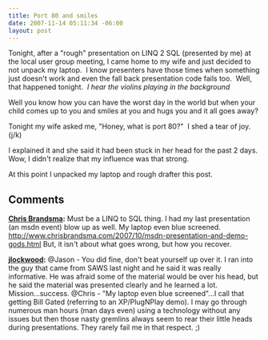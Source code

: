 ```yaml
---
title: Port 80 and smiles
date: 2007-11-14 05:11:34 -06:00
layout: post
---
```


Tonight, after a "rough" presentation on LINQ 2 SQL (presented by me) at the local user group meeting, I came home to my wife and just decided to not unpack my laptop.  I know presenters have those times when something just doesn't work and even the fall back presentation code fails too.  Well, that happened tonight.  *I hear the violins playing in the background*

Well you know how you can have the worst day in the world but when your child comes up to you and smiles at you and hugs you and it all goes away?

Tonight my wife asked me, "Honey, what is port 80?"  I shed a tear of joy. (j/k)

I explained it and she said it had been stuck in her head for the past 2 days.  Wow, I didn't realize that my influence was that strong.

At this point I unpacked my laptop and rough drafter this post.

## Comments

**[Chris Brandsma](#206 "2007-11-14 06:39:46"):** Must be a LINQ to SQL thing. I had my last presentation (an msdn event) blow up as well. My laptop even blue screened. http://www.chrisbrandsma.com/2007/10/msdn-presentation-and-demo-gods.html But, it isn't about what goes wrong, but how you recover.

**[jlockwood](#207 "2007-11-14 17:12:52"):** @Jason - You did fine, don't beat yourself up over it. I ran into the guy that came from SAWS last night and he said it was really informative. He was afraid some of the material would be over his head, but he said the material was presented clearly and he learned a lot. Mission...success. @Chris - "My laptop even blue screened"...I call that getting Bill Gated (referring to an XP/PlugNPlay demo). I may go through numerous man hours (man days even) using a technology without any issues but then those nasty gremlins always seem to rear their little heads during presentations. They rarely fail me in that respect. ;)


